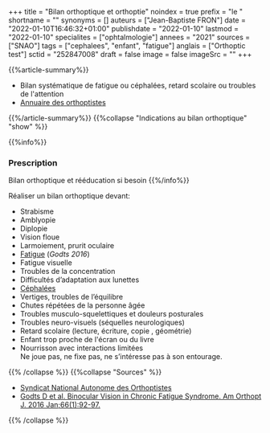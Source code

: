 +++
title = "Bilan orthoptique et orthoptie"
noindex = true
prefix = "le "
shortname = ""
synonyms = []
auteurs = ["Jean-Baptiste FRON"]
date = "2022-01-10T16:46:32+01:00"
publishdate = "2022-01-10"
lastmod = "2022-01-10"
specialites = ["ophtalmologie"]
annees = "2021"
sources = ["SNAO"]
tags = ["cephalees", "enfant", "fatigue"]
anglais = ["Orthoptic test"]
sctid = "252847008"
draft = false
image = false
imageSrc = ""
+++

{{%article-summary%}}

- Bilan systématique de fatigue ou céphalées, retard scolaire ou troubles de l'attention
- [Annuaire des orthoptistes](http://annuairesante.ameli.fr/)

{{%/article-summary%}}
{{%collapse "Indications au bilan orthoptique" "show" %}}

{{%info%}}

### Prescription

Bilan orthoptique et rééducation si besoin
{{%/info%}}

Réaliser un bilan orthoptique devant:

- Strabisme
- Amblyopie
- Diplopie
- Vision floue
- Larmoiement, prurit oculaire
- [Fatigue](/tags/fatigue/) (*Godts 2016*)
- Fatigue visuelle
- Troubles de la concentration
- Difficultés d’adaptation aux lunettes
- [Céphalées](/tags/cephalees/)
- Vertiges, troubles de l’équilibre
- Chutes répétées de la personne âgée
- Troubles musculo-squelettiques et douleurs posturales
- Troubles neuro-visuels (séquelles neurologiques)
- Retard scolaire (lecture, écriture, copie , géométrie)
- Enfant trop proche de l'écran ou du livre
- Nourrisson avec interactions limitées  
Ne joue pas, ne fixe pas, ne s’intéresse pas à son entourage.

{{% /collapse %}}
{{%collapse "Sources" %}}

- [Syndicat National Autonome des Orthoptistes](https://www.orthoptiste.pro/l-orthoptie/ou-et-quand-consulter/)
- [Godts D et al. Binocular Vision in Chronic Fatigue Syndrome. Am Orthopt J. 2016 Jan;66(1):92-97.](https://pubmed.ncbi.nlm.nih.gov/27799582/)

{{% /collapse %}}
